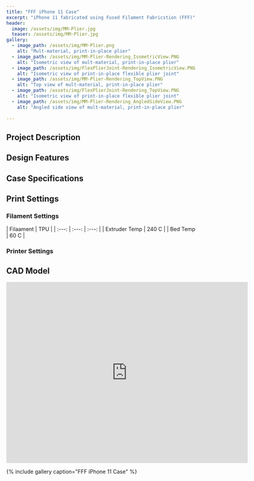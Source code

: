```yaml
---
title: "FFF iPhone 11 Case"
excerpt: "iPhone 11 fabricated using Fused Filament Fabricstion (FFF)"
header:
  image: /assets/img/MM-Plier.jpg
  teaser: /assets/img/MM-Plier.jpg
gallery:
  - image_path: /assets/img/MM-Plier.png
    alt: "Mult-material, print-in-place plier"
  - image_path: /assets/img/MM-Plier-Rendering_IsometricView.PNG
    alt: "Isometric view of mult-material, print-in-place plier"
  - image_path: /assets/img/FlexPlierJoint-Rendering_IsometricView.PNG
    alt: "Isometric view of print-in-place flexible plier joint"
  - image_path: /assets/img/MM-Plier-Rendering_TopView.PNG
    alt: "Top view of mult-material, print-in-place plier"
  - image_path: /assets/img/FlexPlierJoint-Rendering_TopView.PNG
    alt: "Isometric view of print-in-place flexible plier joint"
  - image_path: /assets/img/MM-Plier-Rendering_AngledSideView.PNG
    alt: "Angled side view of mult-material, print-in-place plier"
   
---
```

## Project Description
   
## Design Features

## Case Specifications

## Print Settings
### Filament Settings
  | Filaament | TPU |
  | :---: | :---: | :---: |
  | Extruder Temp | 240 C |
  | Bed Temp | 60 C |

### Printer Settings

## CAD Model
<iframe src="https://vanderbilt643.autodesk360.com/shares/public/SH35dfcQT936092f0e43cc211088f1e23722?mode=embed" width="640" height="480" allowfullscreen="true" webkitallowfullscreen="true" mozallowfullscreen="true"  frameborder="0"></iframe>

{% include gallery caption="FFF iPhone 11 Case" %}
